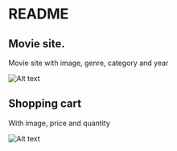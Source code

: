 # README #

## Movie site. ##

Movie site with image, genre, category and year

![Alt text](https://bitbucket.org/django-4/movie_site/raw/56df6bdcf12ac1001508e4c774f61ebe2e0f914f/media/movie-site.png)

## Shopping cart ##

With image, price and quantity

![Alt text](https://bitbucket.org/django-4/movie_site/raw/56df6bdcf12ac1001508e4c774f61ebe2e0f914f/media/movie-site1.png)